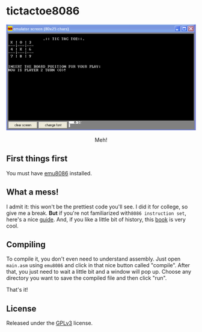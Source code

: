 # tictactoe8086

<div align="center">
  <img src="screenshots/tictactoe.png" alt="Screenshot of TicTacToe running in emu8086 terminal">
  <p>Meh!</p>
</div> 

## First things first
You must have [emu8086](http://www.emu8086.com/) installed.

## What a mess!
I admit it: this won't be the prettiest code you'll see. I did it for college, so give me a break. **But** if you're not familiarized with`8086 instruction set`, here's a nice [guide](http://www.electronics.dit.ie/staff/tscarff/8086_instruction_set/8086_instruction_set.html). And, if you like a little bit of history, this [book](https://github.com/gurugio/book_assembly_8086) is very cool.

## Compiling
To compile it, you don't even need to understand assembly. Just open `main.asm`  using `emu8086` and click in that nice button called "compile". After that, you just need to wait a little bit and a window will pop up. Choose any directory you want to save the compiled file and then click "run".

That's it!

## License
Released under the [GPLv3](LICENSE) license.
